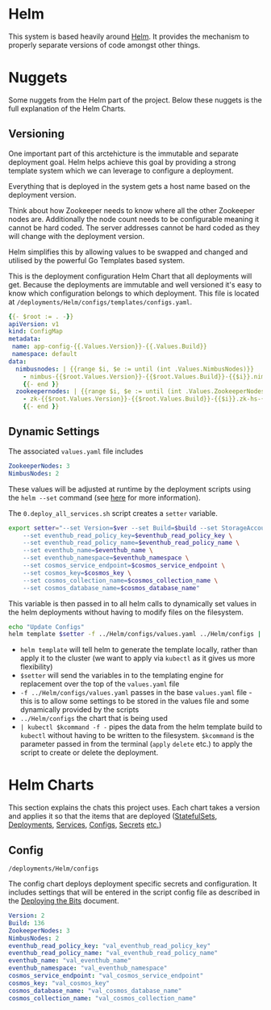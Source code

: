 # Helm

This system is based heavily around [Helm](https://helm.sh/). It provides the mechanism to properly separate versions of code amongst other things. 

# Nuggets

Some nuggets from the Helm part of the project. Below these nuggets is the full explanation of the Helm Charts. 

## Versioning 

One important part of this arctehicture is the immutable and separate deployment goal. Helm helps achieve this goal by providing a strong template system which we can leverage to configure a deployment. 

Everything that is deployed in the system gets a host name based on the deployment version. 

Think about how Zookeeper needs to know where all the other Zookeeper nodes are. Additionally the node count needs to be configurable meaning it cannot be hard coded. The server addresses cannot be hard coded as they will change with the deployment version. 

Helm simplifies this by allowing values to be swapped and changed and utilised by the powerful Go Templates based system. 

This is the deployment configuration Helm Chart that all deployments will get. Because the deployments are immutable and well versioned it's easy to know which configuration belongs to which deployment. This file is located at `/deployments/Helm/configs/templates/configs.yaml`. 

```yaml
{{- $root := . -}}
apiVersion: v1
kind: ConfigMap
metadata:
 name: app-config-{{.Values.Version}}-{{.Values.Build}}
 namespace: default
data:
  nimbusnodes: | {{range $i, $e := until (int .Values.NimbusNodes)}}
    - nimbus-{{$root.Values.Version}}-{{$root.Values.Build}}-{{$i}}.nimbus-hs-{{$root.Values.Version}}-{{$root.Values.Build}}.default.svc.cluster.local
    {{- end }} 
  zookeepernodes: | {{range $i, $e := until (int .Values.ZookeeperNodes)}}
    - zk-{{$root.Values.Version}}-{{$root.Values.Build}}-{{$i}}.zk-hs-{{$root.Values.Version}}-{{$root.Values.Build}}.default.svc.cluster.local
    {{- end }} 
```
## Dynamic Settings

The associated `values.yaml` file includes 

```yaml
ZookeeperNodes: 3
NimbusNodes: 2
```

These values will be adjusted at runtime by the deployment scripts using the `helm --set` command (see [here](https://github.com/helm/helm/blob/master/docs/chart_best_practices/values.md) for more information). 

The `0.deploy_all_services.sh` script creates a `setter` variable.  

```bash
export setter="--set Version=$ver --set Build=$build --set StorageAccount=$storage_account \
    --set eventhub_read_policy_key=$eventhub_read_policy_key \
    --set eventhub_read_policy_name=$eventhub_read_policy_name \
    --set eventhub_name=$eventhub_name \
    --set eventhub_namespace=$eventhub_namespace \
    --set cosmos_service_endpoint=$cosmos_service_endpoint \
    --set cosmos_key=$cosmos_key \
    --set cosmos_collection_name=$cosmos_collection_name \
    --set cosmos_database_name=$cosmos_database_name"
```

This variable is then passed in to all helm calls to dynamically set values in the helm deployments without having to modify files on the filesystem. 

```bash
echo "Update Configs"
helm template $setter -f ../Helm/configs/values.yaml ../Helm/configs | kubectl $kcommand -f -
```

- `helm template` will tell helm to generate the template locally, rather than apply it to the cluster (we want to apply via `kubectl` as it gives us more flexibility)
- `$setter` will send the variables in to the templating engine for replacement over the top of the `values.yaml` file
- `-f ../Helm/configs/values.yaml` passes in the base `values.yaml` file - this is to allow some settings to be stored in the values file and some dynamically provided by the scripts
- `../Helm/configs` the chart that is being used
- `| kubectl $kcommand -f -` pipes the data from the helm template build to `kubectl` without having to be written to the filesystem.  `$kcommand` is the parameter passed in from the terminal (`apply` `delete` etc.) to apply the script to create or delete the deployment. 




# Helm Charts

This section explains the chats this project uses. Each chart takes a version and applies it so that the items that are deployed ([StatefulSets](https://kubernetes.io/docs/tutorials/stateful-application/basic-stateful-set/), [Deployments](https://kubernetes.io/docs/concepts/workloads/controllers/deployment/), [Services](https://kubernetes.io/docs/concepts/services-networking/service/), [Configs](https://kubernetes.io/docs/concepts/services-networking/service/), [Secrets](https://kubernetes.io/docs/concepts/configuration/secret/) [etc.](https://www.google.com.au/search?q=define+etc.&rlz=1C1CHBF_en-GBAU727AU727&oq=define+etc.&aqs=chrome..69i57j69i61j69i60l2j69i65j69i61.967j0j4&sourceid=chrome&ie=UTF-8#dobs=et%20cetera))

## Config

`/deployments/Helm/configs`

The config chart deploys deployment specific secrets and configuration. It includes settings that will be entered in the script config file as described in the [Deploying the Bits](deploying_the_bits.md) document. 

```yaml
Version: 2
Build: 136
ZookeeperNodes: 3
NimbusNodes: 2
eventhub_read_policy_key: "val_eventhub_read_policy_key"
eventhub_read_policy_name: "val_eventhub_read_policy_name"
eventhub_name: "val_eventhub_name"
eventhub_namespace: "val_eventhub_namespace"
cosmos_service_endpoint: "val_cosmos_service_endpoint"
cosmos_key: "val_cosmos_key"
cosmos_database_name: "val_cosmos_database_name"
cosmos_collection_name: "val_cosmos_collection_name"
```

